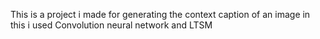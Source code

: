 This is a project i made for generating the context caption of an image in this i used Convolution neural network and LTSM 
